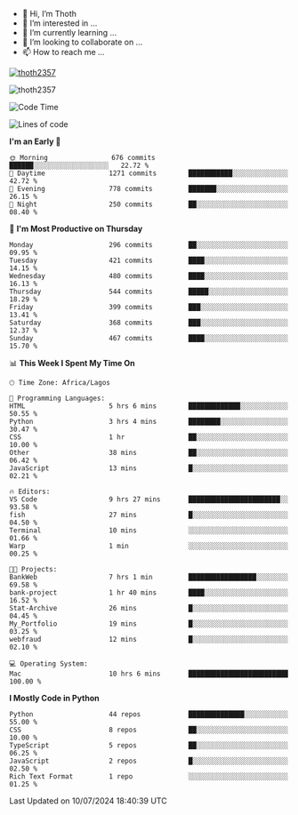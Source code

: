 <!---
thoth2357/thoth2357 is a ✨ special ✨ repository because its `README.md` (this file) appears on your GitHub profile.
You can click the Preview link to take a look at your changes.
--->

- 👋 Hi, I’m Thoth
- 👀 I’m interested in ...
- 🌱 I’m currently learning ...
- 💞️ I’m looking to collaborate on ...
- 📫 How to reach me ...


<p align="left"> <a href="https://github.com/ryo-ma/github-profile-trophy"><img src="https://github-profile-trophy.vercel.app/?username=thoth2357&theme=gruvbox&no-bg=true&no-frame=false&title=MultiLanguage,Commits,Repositories,Stars,Followers,PullRequest,Reviews,Issues" alt="thoth2357" /></a> </p>

<p align="left"> <img src="https://komarev.com/ghpvc/?username=thoth2357&label=Profile%20views&color=0e75b6&style=flat" alt="thoth2357" /> </p>

<!--START_SECTION:waka-->
![Code Time](http://img.shields.io/badge/Code%20Time-3%2C071%20hrs%2023%20mins-blue)

![Lines of code](https://img.shields.io/badge/From%20Hello%20World%20I%27ve%20Written-31.0%20million%20lines%20of%20code-blue)

**I'm an Early 🐤** 

```text
🌞 Morning                676 commits         ██████░░░░░░░░░░░░░░░░░░░   22.72 % 
🌆 Daytime                1271 commits        ███████████░░░░░░░░░░░░░░   42.72 % 
🌃 Evening                778 commits         ███████░░░░░░░░░░░░░░░░░░   26.15 % 
🌙 Night                  250 commits         ██░░░░░░░░░░░░░░░░░░░░░░░   08.40 % 
```
📅 **I'm Most Productive on Thursday** 

```text
Monday                   296 commits         ██░░░░░░░░░░░░░░░░░░░░░░░   09.95 % 
Tuesday                  421 commits         ████░░░░░░░░░░░░░░░░░░░░░   14.15 % 
Wednesday                480 commits         ████░░░░░░░░░░░░░░░░░░░░░   16.13 % 
Thursday                 544 commits         █████░░░░░░░░░░░░░░░░░░░░   18.29 % 
Friday                   399 commits         ███░░░░░░░░░░░░░░░░░░░░░░   13.41 % 
Saturday                 368 commits         ███░░░░░░░░░░░░░░░░░░░░░░   12.37 % 
Sunday                   467 commits         ████░░░░░░░░░░░░░░░░░░░░░   15.70 % 
```


📊 **This Week I Spent My Time On** 

```text
🕑︎ Time Zone: Africa/Lagos

💬 Programming Languages: 
HTML                     5 hrs 6 mins        █████████████░░░░░░░░░░░░   50.55 % 
Python                   3 hrs 4 mins        ████████░░░░░░░░░░░░░░░░░   30.47 % 
CSS                      1 hr                ██░░░░░░░░░░░░░░░░░░░░░░░   10.00 % 
Other                    38 mins             ██░░░░░░░░░░░░░░░░░░░░░░░   06.42 % 
JavaScript               13 mins             █░░░░░░░░░░░░░░░░░░░░░░░░   02.21 % 

🔥 Editors: 
VS Code                  9 hrs 27 mins       ███████████████████████░░   93.58 % 
fish                     27 mins             █░░░░░░░░░░░░░░░░░░░░░░░░   04.50 % 
Terminal                 10 mins             ░░░░░░░░░░░░░░░░░░░░░░░░░   01.66 % 
Warp                     1 min               ░░░░░░░░░░░░░░░░░░░░░░░░░   00.25 % 

🐱‍💻 Projects: 
BankWeb                  7 hrs 1 min         █████████████████░░░░░░░░   69.58 % 
bank-project             1 hr 40 mins        ████░░░░░░░░░░░░░░░░░░░░░   16.52 % 
Stat-Archive             26 mins             █░░░░░░░░░░░░░░░░░░░░░░░░   04.45 % 
My_Portfolio             19 mins             █░░░░░░░░░░░░░░░░░░░░░░░░   03.25 % 
webfraud                 12 mins             █░░░░░░░░░░░░░░░░░░░░░░░░   02.10 % 

💻 Operating System: 
Mac                      10 hrs 6 mins       █████████████████████████   100.00 % 
```

**I Mostly Code in Python** 

```text
Python                   44 repos            ██████████████░░░░░░░░░░░   55.00 % 
CSS                      8 repos             ██░░░░░░░░░░░░░░░░░░░░░░░   10.00 % 
TypeScript               5 repos             ██░░░░░░░░░░░░░░░░░░░░░░░   06.25 % 
JavaScript               2 repos             █░░░░░░░░░░░░░░░░░░░░░░░░   02.50 % 
Rich Text Format         1 repo              ░░░░░░░░░░░░░░░░░░░░░░░░░   01.25 % 
```




 Last Updated on 10/07/2024 18:40:39 UTC
<!--END_SECTION:waka-->
<!--![](http://github-profile-summary-cards.vercel.app/api/cards/profile-details?username=thoth2357&theme=2077)

![](http://github-profile-summary-cards.vercel.app/api/cards/stats?username=thoth2357&theme=2077)![](http://github-profile-summary-cards.vercel.app/api/cards/productive-time?username=thoth2357&theme=2077&utcOffset=8) -->
